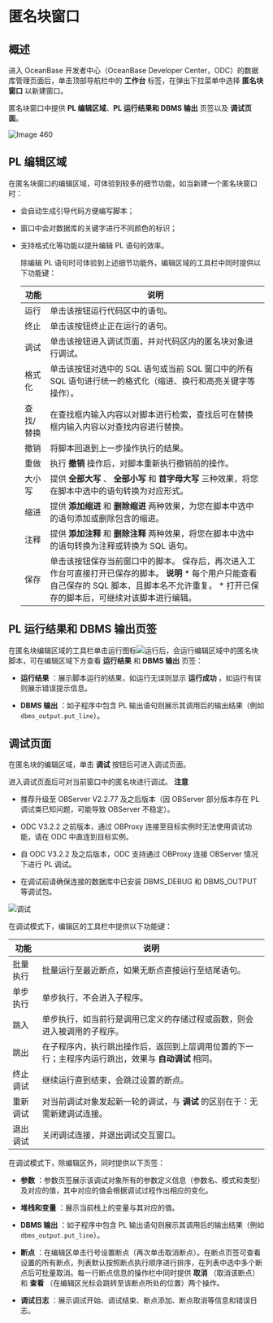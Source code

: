 匿名块窗口 
==========================



概述 
-----------------------

进入 OceanBase 开发者中心（OceanBase Developer Center，ODC）的数据库管理页面后，单击顶部导航栏中的 **工作台** 标签，在弹出下拉菜单中选择 **匿名块窗口** 以新建窗口。

匿名块窗口中提供 **PL 编辑区域**、**PL 运行结果和 DBMS 输出** 页签以及 **调试页面**。

![Image 460](https://help-static-aliyun-doc.aliyuncs.com/assets/img/zh-CN/7838838161/p263569.png)

PL 编辑区域 
----------------------------

在匿名块窗口的编辑区域，可体验到较多的细节功能，如当新建一个匿名块窗口时：

* 会自动生成引导代码方便编写脚本；

  

* 窗口中会对数据库的关键字进行不同颜色的标识；

  

* 支持格式化等功能以提升编辑 PL 语句的效率。

  除编辑 PL 语句时可体验到上述细节功能外，编辑区域的工具栏中同时提供以下功能键：
  

  |  功能   |                                                                                                                         说明                                                                                                                          |
  |-------|-----------------------------------------------------------------------------------------------------------------------------------------------------------------------------------------------------------------------------------------------------|
  | 运行    | 单击该按钮运行代码区中的语句。                                                                                                                                                                                                                                     |
  | 终止    | 单击该按钮终止正在运行的语句。                                                                                                                                                                                                                                     |
  | 调试    | 单击该按钮进入调试页面，并对代码区内的匿名块对象进行调试。                                                                                                                                                                                                                       |
  | 格式化   | 单击该按钮对选中的 SQL 语句或当前 SQL 窗口中的所有 SQL 语句进行统一的格式化（缩进、换行和高亮关键字等操作）。                                                                                                                                                                                      |
  | 查找/替换 | 在查找框内输入内容以对脚本进行检索，查找后可在替换框内输入内容以对查找内容进行替换。                                                                                                                                                                                                          |
  | 撤销    | 将脚本回退到上一步操作执行的结果。                                                                                                                                                                                                                                   |
  | 重做    | 执行 **撤销** 操作后，对脚本重新执行撤销前的操作。                                                                                                                                                                                                                        |
  | 大小写   | 提供 **全部大写** 、 **全部小写** 和 **首字母大写** 三种效果，将您在脚本中选中的语句转换为对应形式。                                                                                                                                                                                         |
  | 缩进    | 提供 **添加缩进** 和 **删除缩进** 两种效果，为您在脚本中选中的语句添加或删除包含的缩进。                                                                                                                                                                                                  |
  | 注释    | 提供 **添加注释** 和 **删除注释** 两种效果，将您在脚本中选中的语句转换为注释或转换为 SQL 语句。                                                                                                                                                                                            |
  | 保存    | 单击该按钮保存当前窗口中的脚本。 保存后，再次进入工作台可直接打开已保存的脚本。 **说明**  * 每个用户只能查看自己保存的 SQL 脚本，且脚本名不允许重复。   * 打开已保存的脚本后，可继续对该脚本进行编辑。    |

  




PL 运行结果和 DBMS 输出页签 
---------------------------------------

在匿名块编辑区域的工具栏单击运行图标![运行](https://help-static-aliyun-doc.aliyuncs.com/assets/img/zh-CN/9861058361/p361443.jpg)后，会运行编辑区域中的匿名块脚本，可在编辑区域下方查看 **运行结果** 和 **DBMS 输出** 页签：

* **运行结果** ：展示脚本运行的结果，如运行无误则显示 **运行成功** ，如运行有误则展示错误提示信息。

* **DBMS 输出** ：如子程序中包含 PL 输出语句则展示其调用后的输出结果（例如 `dbms_output.put_line`）。




调试页面 
-------------------------

在匿名块的编辑区域，单击 **调试** 按钮后可进入调试页面。

进入调试页面后可对当前窗口中的匿名块进行调试。
**注意**



* 推荐升级至 OBServer V2.2.77 及之后版本（因 OBServer 部分版本存在 PL 调试类已知问题，可能导致 OBServer 不稳定）。

  

* ODC V3.2.2 之前版本，通过 OBProxy 连接至目标实例时无法使用调试功能，请在 ODC 中直连到目标实例。

  

* 自 ODC V3.2.2 及之后版本，ODC 支持通过 OBProxy 连接 OBServer 情况下进行 PL 调试。

  

* 在调试前请确保连接的数据库中已安装 DBMS_DEBUG 和 DBMS_OUTPUT 等调试包。

  




![调试](https://help-static-aliyun-doc.aliyuncs.com/assets/img/zh-CN/1136530161/p203467.png)

在调试模式下，编辑区的工具栏中提供以下功能键：


|  功能  |                          说明                           |
|------|-------------------------------------------------------|
| 批量执行 | 批量运行至最近断点，如果无断点直接运行至结尾语句。                             |
| 单步执行 | 单步执行，不会进入子程序。                                         |
| 跳入   | 单步执行，如当前行是调用已定义的存储过程或函数，则会进入被调用的子程序。                  |
| 跳出   | 在子程序内，执行跳出操作后，返回到上层调用位置的下一行；主程序内运行跳出，效果与 **自动调试** 相同。 |
| 终止调试 | 继续运行直到结束，会跳过设置的断点。                                    |
| 重新调试 | 对当前调试对象发起新一轮的调试，与 **调试** 的区别在于：无需新建调试连接。              |
| 退出调试 | 关闭调试连接，并退出调试交互窗口。                                     |



在调试模式下，除编辑区外，同时提供以下页签：

* **参数** ：参数页签展示该调试对象所有的参数定义信息（参数名、模式和类型）及对应的值，其中对应的值会根据调试过程作出相应的变化。

* **堆栈和变量** ：展示当前栈上的变量与其对应的值。

* **DBMS 输出** ：如子程序中包含 PL 输出语句则展示其调用后的输出结果（例如 `dbms_output.put_line`）。

* **断点** ：在编辑区单击行号设置断点（再次单击取消断点）。在断点页签可查看设置的所有断点，列表默认按照断点执行顺序进行排序，在列表中选中多个断点后可批量取消。每一行断点信息的操作栏中同时提供 **取消** （取消该断点）和 **查看** （在编辑区光标会跳转至该断点所处的位置）两个操作。

* **调试日志** ：展示调试开始、调试结束、断点添加、断点取消等信息和错误日志。



